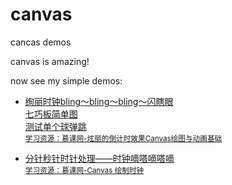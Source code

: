 # canvas
cancas demos

canvas is amazing!

now see my simple demos: 

* [绚丽时钟bling～bling～bling～闪瞎眼](/index/static/canvas/countdown/countdown.html)  
  [七巧板简单图](./index/static/canvas/countdown/tangram.html)  
  [测试单个球弹跳](//sherleysong.github.io/index/static/canvas/countdown/test_a_ball_fall.html)  
	<small>[学习资源：慕课网-炫丽的倒计时效果Canvas绘图与动画基础](http://www.imooc.com/learn/133)</small>

* [分针秒针时针处理——时钟嘀嗒嘀嗒嘀](//sherleysong.github.io/index/static/canvas/clock/clock-canvas.html)  
	<small>[学习资源：慕课网-Canvas 绘制时钟](http://www.imooc.com/learn/612)</small>
	

